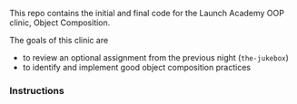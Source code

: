 This repo contains the initial and final code for the Launch Academy OOP clinic, Object Composition.

The goals of this clinic are
* to review an optional assignment from the previous night (`the-jukebox`)
* to identify and implement good object composition practices

### Instructions
